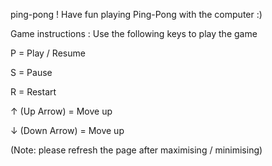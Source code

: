 ping-pong ! Have fun playing Ping-Pong with the computer :)

Game instructions : Use the following keys to play the game


  P = Play / Resume
  
  S = Pause
  
  R = Restart
  
  ↑ (Up Arrow) = Move up
  
  ↓ (Down Arrow) = Move up
  


(Note: please refresh the page after maximising / minimising)
